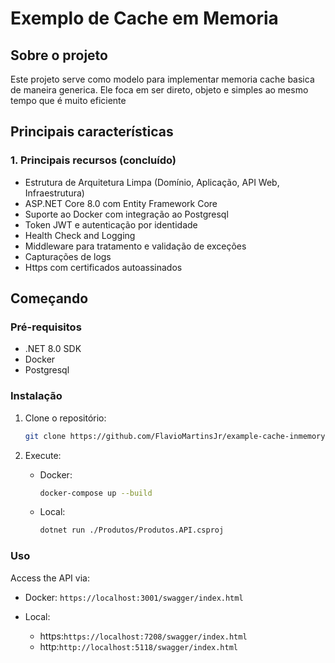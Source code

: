 # Exemplo de Cache em Memoria

## Sobre o projeto

Este projeto serve como modelo para implementar memoria cache basica de maneira generica. Ele foca em ser direto, objeto e simples ao mesmo tempo que é muito eficiente 

## Principais características

### **1. Principais recursos (concluído)**

- Estrutura de Arquitetura Limpa (Domínio, Aplicação, API Web, Infraestrutura)
- ASP.NET Core 8.0 com Entity Framework Core
- Suporte ao Docker com integração ao Postgresql
- Token JWT e autenticação por identidade
- Health Check and Logging
- Middleware para tratamento e validação de exceções
- Capturações de logs
- Https com certificados autoassinados

## Começando

### Pré-requisitos

- .NET 8.0 SDK
- Docker
- Postgresql

### Instalação

1. Clone o repositório:

   ```bash
   git clone https://github.com/FlavioMartinsJr/example-cache-inmemory
   ```

2. Execute:

   - Docker:

     ```bash
     docker-compose up --build
     ```

   - Local:

     ```bash
     dotnet run ./Produtos/Produtos.API.csproj
     ```
### Uso

Access the API via:

- Docker: `https://localhost:3001/swagger/index.html`
 
- Local:
  - https:`https://localhost:7208/swagger/index.html`
  - http:`http://localhost:5118/swagger/index.html`

